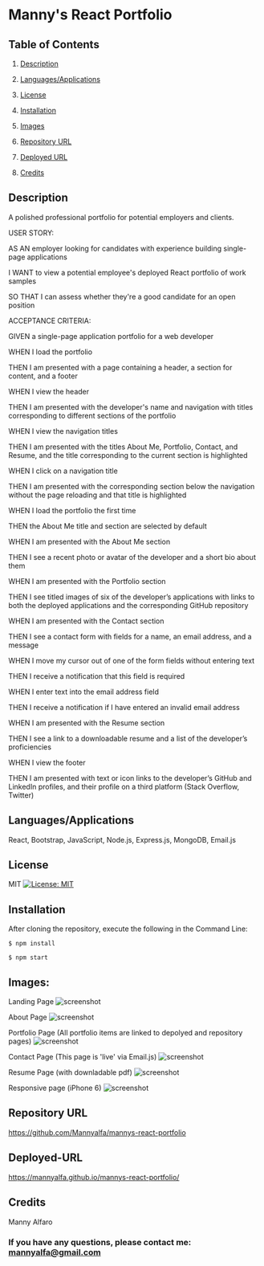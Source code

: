 # Manny's React Portfolio

## Table of Contents
1. [Description](#description)

2. [Languages/Applications](#languages-applications)

3. [License](#license)

4. [Installation](#installation)

5. [Images](#images)

6. [Repository URL](#repository-url)

7. [Deployed URL](#deployed-url)

8. [Credits](#credits)

## Description
A polished professional portfolio for potential employers and clients. 

USER STORY: 

AS AN employer looking for candidates with experience building single-page applications

I WANT to view a potential employee's deployed React portfolio of work samples

SO THAT I can assess whether they're a good candidate for an open position

ACCEPTANCE CRITERIA:

GIVEN a single-page application portfolio for a web developer

WHEN I load the portfolio

THEN I am presented with a page containing a header, a section for content, and a footer

WHEN I view the header

THEN I am presented with the developer's name and navigation with titles corresponding to different sections of the portfolio

WHEN I view the navigation titles

THEN I am presented with the titles About Me, Portfolio, Contact, and Resume, and the title corresponding to the current section is highlighted

WHEN I click on a navigation title

THEN I am presented with the corresponding section below the navigation without the page reloading and that title is highlighted

WHEN I load the portfolio the first time

THEN the About Me title and section are selected by default

WHEN I am presented with the About Me section

THEN I see a recent photo or avatar of the developer and a short bio about them

WHEN I am presented with the Portfolio section

THEN I see titled images of six of the developer’s applications with links to both the deployed applications and the corresponding GitHub repository

WHEN I am presented with the Contact section

THEN I see a contact form with fields for a name, an email address, and a message

WHEN I move my cursor out of one of the form fields without entering text

THEN I receive a notification that this field is required

WHEN I enter text into the email address field

THEN I receive a notification if I have entered an invalid email address

WHEN I am presented with the Resume section

THEN I see a link to a downloadable resume and a list of the developer’s proficiencies

WHEN I view the footer

THEN I am presented with text or icon links to the developer’s GitHub and LinkedIn profiles, and their profile on a third platform (Stack Overflow, Twitter) 

## Languages/Applications
React, Bootstrap, JavaScript, Node.js, Express.js, MongoDB, Email.js 

## License
MIT [![License: MIT](https://img.shields.io/badge/License-MIT-yellow.svg)](https://opensource.org/licenses/MIT)

## Installation
After cloning the repository, execute the following in the Command Line:

 	$ npm install

	$ npm start
  
## Images:
Landing Page
![screenshot](https://github.com/Mannyalfa/mannys-react-portfolio/blob/main/src/assets/screenshot-home.jpg)

About Page
![screenshot](https://github.com/Mannyalfa/mannys-react-portfolio/blob/main/src/assets/screenshot-about.jpg)

Portfolio Page (All portfolio items are linked to depolyed and repository pages)
![screenshot](https://github.com/Mannyalfa/mannys-react-portfolio/blob/main/src/assets/screenshot-portfolio.jpg)

Contact Page (This page is 'live' via Email.js)
![screenshot](https://github.com/Mannyalfa/mannys-react-portfolio/blob/main/src/assets/screenshot-contact.jpg)

Resume Page (with downladable pdf)
![screenshot](https://github.com/Mannyalfa/mannys-react-portfolio/blob/main/src/assets/screenshot-resume.jpg)

Responsive page (iPhone 6)
![screenshot](https://github.com/Mannyalfa/mannys-react-portfolio/blob/main/src/assets/responsive-pages.jpg)

## Repository URL
https://github.com/Mannyalfa/mannys-react-portfolio

## Deployed-URL
https://mannyalfa.github.io/mannys-react-portfolio/
    

## Credits
Manny Alfaro


### If you have any questions, please contact me: mannyalfa@gmail.com